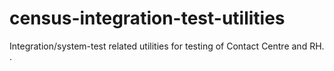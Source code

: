 # census-integration-test-utilities
Integration/system-test related utilities for testing of Contact Centre and RH.
.
